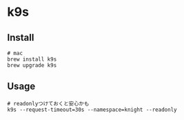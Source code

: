 # k9s

## Install

```shell
# mac
brew install k9s
brew upgrade k9s
```

## Usage

```shell
# readonlyつけておくと安心かも
k9s --request-timeout=30s --namespace=knight --readonly
```
